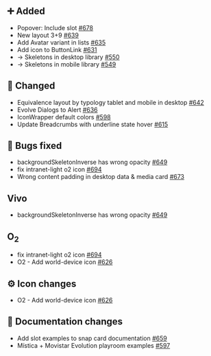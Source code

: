 ## ➕ Added

- Popover: Include slot [#678](https://github.com/Telefonica/mistica-design/issues/678)
- New layout 3+9 [#639](https://github.com/Telefonica/mistica-design/issues/639)
- Add Avatar variant in lists [#635](https://github.com/Telefonica/mistica-design/issues/635)
- Add icon to ButtonLink [#631](https://github.com/Telefonica/mistica-design/issues/631)
- → Skeletons in desktop library [#550](https://github.com/Telefonica/mistica-design/issues/550)
- → Skeletons in mobile library [#549](https://github.com/Telefonica/mistica-design/issues/549)

## 🔄 Changed

- Equivalence layout by typology tablet and mobile in desktop [#642](https://github.com/Telefonica/mistica-design/issues/642)
- Evolve Dialogs to Alert [#636](https://github.com/Telefonica/mistica-design/issues/636)
- IconWrapper default colors [#598](https://github.com/Telefonica/mistica-design/issues/598)
- Update Breadcrumbs with underline state hover [#615](https://github.com/Telefonica/mistica-design/issues/615)

## 🐞 Bugs fixed

- backgroundSkeletonInverse has wrong opacity [#649](https://github.com/Telefonica/mistica-design/issues/649)
- fix intranet-light o2 icon [#694](https://github.com/Telefonica/mistica-design/issues/694)
- Wrong content padding in desktop data & media card [#673](https://github.com/Telefonica/mistica-design/issues/673)

## Vivo

- backgroundSkeletonInverse has wrong opacity [#649](https://github.com/Telefonica/mistica-design/issues/649)

## O<sub>2<sub>

- fix intranet-light o2 icon [#694](https://github.com/Telefonica/mistica-design/issues/694)
- O2 - Add world-device icon [#626](https://github.com/Telefonica/mistica-design/issues/626)

## ⚙️ Icon changes

- O2 - Add world-device icon [#626](https://github.com/Telefonica/mistica-design/issues/626)

## 📒 Documentation changes

- Add slot examples to snap card documentation [#659](https://github.com/Telefonica/mistica-design/issues/659)
- Mística + Movistar Evolution playroom examples [#597](https://github.com/Telefonica/mistica-design/issues/597)
